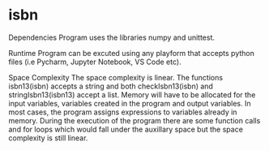 # isbn

Dependencies
Program uses the libraries numpy and unittest.

Runtime
Program can be excuted using any playform that accepts python files (i.e Pycharm, Jupyter Notebook, VS Code etc).

Space Complexity
The space complexity is linear. The functions isbn13(isbn) accepts a string and both checkIsbn13(isbn) and stringIsbn13(isbn13) accept a list. Memory will have to be allocated for the input variables, variables created in the program and output variables. In most cases, the program assigns expressions to variables already in memory. During the execution of the program there are some function calls and for loops which would fall under the auxillary space but the space complexity is still linear.


